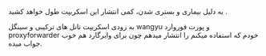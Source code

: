 یه دلیل بیماری و بستری شدن، کمی انتشار این اسکریپت طول خواهد کشید .

به زودی اسکریپت تانل های ترکیبی و سینگل wangyu و پورت فوروارد proxyforwarder خودم که استفاده میکنم را انتشار میدهم چون برای وایرگارد هم خوب جواب میده. 
